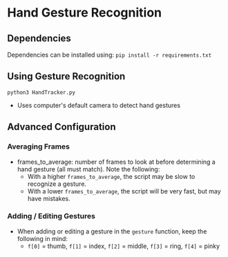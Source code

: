 
# Hand Gesture Recognition

  

## Dependencies

Dependencies can be installed using: `pip install -r requirements.txt`


## Using Gesture Recognition

  

`python3 HandTracker.py`

- Uses computer's default camera to detect hand gestures

## Advanced Configuration

### Averaging Frames
- frames_to_average: number of frames to look at before determining a hand gesture (all must match). Note the following:
     - With a higher `frames_to_average`, the script may be slow to recognize a gesture.
     - With a lower `frames_to_average`, the script will be very fast, but may have mistakes.

### Adding / Editing Gestures
- When adding or editing a gesture in the `gesture` function, keep the following in mind: 
     - `f[0]` = thumb, `f[1]` = index, `f[2]` = middle, `f[3]` = ring, `f[4]` = pinky

